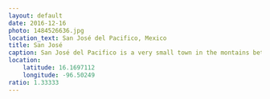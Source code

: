 ```yaml
---
layout: default
date: 2016-12-16
photo: 1484526636.jpg
location_text: San José del Pacifico, Mexico
title: San José
caption: San José del Pacifico is a very small town in the montains between Oaxaca and Puerto Escondido. It is famous for the hikes around and the 'hongos' ;)
location:
    latitude: 16.1697112
    longitude: -96.50249
ratio: 1.33333
---
```

